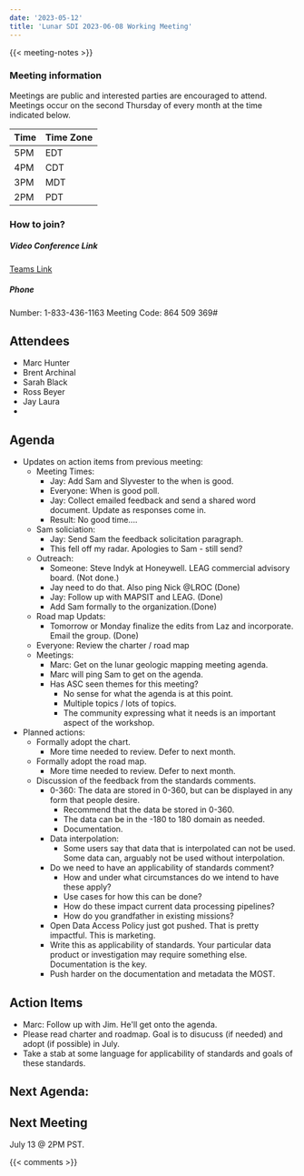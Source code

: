 ```yaml
---
date: '2023-05-12'
title: 'Lunar SDI 2023-06-08 Working Meeting'
---
```


{{<  meeting-notes >}}

### Meeting information
Meetings are public and interested parties are encouraged to attend. Meetings occur on the second Thursday of every month at the time indicated below.

| Time | Time Zone |
|------|-----------|
| 5PM  | EDT |
| 4PM  | CDT |
| 3PM  | MDT |
| 2PM  | PDT | 

### How to join?

##### Video Conference Link
[Teams Link](https://teams.microsoft.com/l/meetup-join/19%3ameeting_NjM0MzI5NGUtZDI1ZS00YWVjLWI1MTctYjUzZTU4OTVlNWIz%40thread.v2/0?context=%7b%22Tid%22%3a%220693b5ba-4b18-4d7b-9341-f32f400a5494%22%2c%22Oid%22%3a%22c27c6e98-e45a-45ff-aea5-7f10d6fe67c1%22%7d)

##### Phone
Number: 1-833-436-1163
Meeting Code: 864 509 369#

## Attendees
- Marc Hunter
- Brent Archinal
- Sarah Black
- Ross Beyer
- Jay Laura
- 
## Agenda

- Updates on action items from previous meeting:
  - Meeting Times:
    - Jay: Add Sam and Slyvester to the when is good. 
    - Everyone: When is good poll.
    - Jay: Collect emailed feedback and send a shared word document. Update as responses come in.
    - Result: No good time....
  - Sam soliciation:
    - Jay: Send Sam the feedback solicitation paragraph.
    - This fell off my radar. Apologies to Sam - still send?
  - Outreach:
    - Someone: Steve Indyk at Honeywell. LEAG commercial advisory board. (Not done.)
    - Jay need to do that. Also ping Nick @LROC (Done)
    - Jay: Follow up with MAPSIT and LEAG.  (Done)
    - Add Sam formally to the organization.(Done)
  - Road map Updats:
    - Tomorrow or Monday finalize the edits from Laz and incorporate. Email the group. (Done)
  - Everyone: Review the charter / road map 
  - Meetings:
    - Marc: Get on the lunar geologic mapping meeting agenda.  
    - Marc will ping Sam to get on the agenda.
    - Has ASC seen themes for this meeting?
      - No sense for what the agenda is at this point.
      - Multiple topics / lots of topics.
      - The community expressing what it needs is an important aspect of the workshop.
- Planned actions:
  - Formally adopt the chart.
    - More time needed to review. Defer to next month.
  - Formally adopt the road map.
    - More time needed to review. Defer to next month.
  - Discussion of the feedback from the standards comments.
    - 0-360: The data are stored in 0-360, but can be displayed in any form that people desire.
      - Recommend that the data be stored in 0-360.
      - The data can be in the -180 to 180 domain as needed.
      - Documentation.
    - Data interpolation:
      - Some users say that data that is interpolated can not be used. Some data can, arguably not be used without interpolation.
    - Do we need to have an applicability of standards comment?
      - How and under what circumstances do we intend to have these apply?
      - Use cases for how this can be done?
      - How do these impact current data processing pipelines?
      - How do you grandfather in existing missions?
    - Open Data Access Policy just got pushed. That is pretty impactful. This is marketing.
    - Write this as applicability of standards. Your particular data product or investigation may require something else. Documentation is the key.
    - Push harder on the documentation and metadata the MOST. 

## Action Items
- Marc: Follow up with Jim. He'll get onto the agenda.
- Please read charter and roadmap. Goal is to disucuss (if needed) and adopt (if possible) in July.
- Take a stab at some language for applicability of standards and goals of these standards.

Next Agenda:
- 
  
## Next Meeting
July 13 @ 2PM PST.

{{< comments >}}